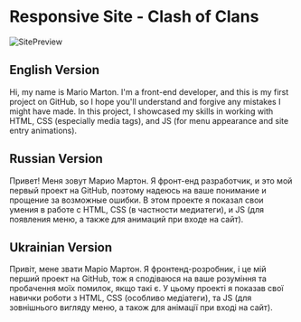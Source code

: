 # Responsive Site - Clash of Clans

![SitePreview](https://github.com/r1nk1337/Responsive-site-Clash-of-Clans/assets/167606982/3c034ac1-365c-48b6-8591-1cb802df016e)

## English Version

Hi, my name is Mario Marton. I'm a front-end developer, and this is my first project on GitHub, so I hope you'll understand and forgive any mistakes I might have made. In this project, I showcased my skills in working with HTML, CSS (especially media tags), and JS (for menu appearance and site entry animations).

## Russian Version

Привет! Меня зовут Марио Мартон. Я фронт-енд разработчик, и это мой первый проект на GitHub, поэтому надеюсь на ваше понимание и прощение за возможные ошибки. В этом проекте я показал свои умения в работе с HTML, CSS (в частности медиатеги), и JS (для появления меню, а также для анимаций при входе на сайт).

## Ukrainian Version

Привіт, мене звати Маріо Мартон. Я фронтенд-розробник, і це мій перший проект на GitHub, тож я сподіваюся на ваше розуміння та пробачення моїх помилок, якщо такі є. У цьому проекті я показав свої навички роботи з HTML, CSS (особливо медіатеги), та JS (для зовнішнього вигляду меню, а також для анімації при вході на сайт).
